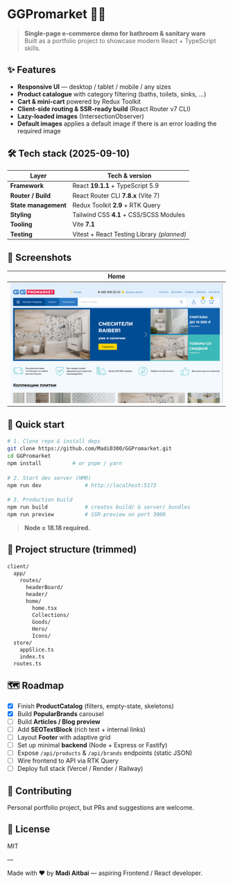 # GGPromarket 🛁🚽

> **Single-page e-commerce demo for bathroom & sanitary ware**  
> Built as a portfolio project to showcase modern React + TypeScript skills.

## ✨ Features

- **Responsive UI** — desktop / tablet / mobile / any sizes
- **Product catalogue** with category filtering (baths, toilets, sinks, …)
- **Cart & mini-cart** powered by Redux Toolkit
- **Client-side routing & SSR-ready build** (React Router v7 CLI)
- **Lazy-loaded images** (IntersectionObserver)
- **Default images** applies a default image if there is an error loading the required image

## 🛠️ Tech stack (2025-09-10)

| Layer                | Tech & version                             |
| -------------------- | ------------------------------------------ |
| **Framework**        | React **19.1.1** + TypeScript 5.9          |
| **Router / Build**   | React Router CLI **7.8.x** (Vite 7)        |
| **State management** | Redux Toolkit **2.9** + RTK Query          |
| **Styling**          | Tailwind CSS **4.1** + CSS/SCSS Modules    |
| **Tooling**          | Vite **7.1**                               |
| **Testing**          | Vitest + React Testing Library _(planned)_ |

## 📸 Screenshots

| Home                             |
| -------------------------------- |
| ![Home](./docs/screens/home.png) |

## 🚀 Quick start

```bash
# 1. Clone repo & install deps
git clone https://github.com/Madi0300/GGPromarket.git
cd GGPromarket
npm install          # or pnpm / yarn

# 2. Start dev server (HMR)
npm run dev              # http://localhost:5173

# 3. Production build
npm run build            # creates build/ & server/ bundles
npm run preview          # SSR-preview on port 3000
```

> **Node ≥ 18.18 required.**

## 📂 Project structure (trimmed)

```text
client/
  app/
    routes/
      headerBoard/
      header/
      home/
        home.tsx
        Collections/
        Goods/
        Hero/
        Icons/
  store/
    appSlice.ts
    index.ts
  routes.ts
```

## 🗺️ Roadmap

- [x] Finish **ProductCatalog** (filters, empty-state, skeletons)
- [x] Build **PopularBrands** carousel
- [ ] Build **Articles / Blog preview**
- [ ] Add **SEOTextBlock** (rich text + internal links)
- [ ] Layout **Footer** with adaptive grid
- [ ] Set up minimal **backend** (Node + Express or Fastify)
- [ ] Expose `/api/products` & `/api/brands` endpoints (static JSON)
- [ ] Wire frontend to API via RTK Query
- [ ] Deploy full stack (Vercel / Render / Railway)

## 🤝 Contributing

Personal portfolio project, but PRs and suggestions are welcome.

## 📄 License

MIT

—

Made with ❤️ by **Madi Aitbai** — aspiring Frontend / React developer.
